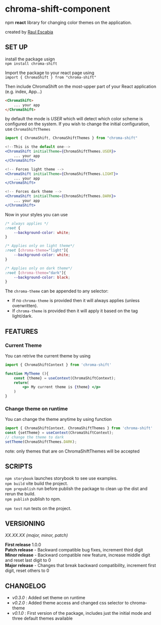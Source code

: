 # chroma-shift-component

npm **react** library for changing color themes on the application.

created by [Raul Escabia](https://github.com/RaulAtWork)

## SET UP
install the package usign <br>
`npm install chroma-shift` <br>

Import the package to your react page using <br>
`import { ChromaShift } from "chroma-shift"`

Then include ChromaShift on the most-upper part of your React application (e.g. index, App...)

```html
<ChromaShift>
    ... your app
</ChromaShift>
```

by default the mode is _USER_ which will detect which color scheme is configured on the system. If you wish to change the initial configuration, use `ChromaShiftThemes`

```jsx
import { ChromaShift, ChromaShiftThemes } from "chroma-shift"

<!--This is the default one-->
<ChromaShift initialTheme={ChromaShiftThemes.USER}>
    ... your app 
</ChromaShift>

<!-- Forces light theme -->
<ChromaShift initialTheme={ChromaShiftThemes.LIGHT}>
    ... your app
</ChromaShift>

<!-- Forces dark theme -->
<ChromaShift initialTheme={ChromaShiftThemes.DARK}>
    ... your app
</ChromaShift>
```
Now in your styles you can use

```css
/* always applies */
:root {
    --background-color: white; 
}

/* Applies only on light theme*/
:root [chroma-theme="light"]{
    --background-color: white;
}

/* Applies only on dark theme*/
:root [chroma-theme="dark"]{
    --background-color: black;
}
```
The `chroma-theme` can be appended to any selector:
- If no `chroma-theme` is provided then it will always applies (unless overwritten).
- If  `chroma-theme` is provided then it will apply it based on the tag light/dark.

## FEATURES

### Current Theme

You can retrive the current theme by using
```jsx 
import { ChromaShiftContext } from 'chroma-shift'

function MyTheme (){
    const {theme} = useContext(ChromaShiftContext);
    return(
        <p> My current theme is {theme} </p>
    )
}
```

### Change theme on runtime
You can change the theme anytime by using function
```js
import { ChromaShiftContext, ChromaShiftThemes } from 'chroma-shift'
const {setTheme} = useContext(ChromaShiftContext);
// change the theme to dark
setTheme(ChromaShiftThemes.DARK);
```
note: only themes that are on ChromaShiftThemes will be accepted
## SCRIPTS

`npm storybook` launches storybook to see use examples.<br>
`npm build` vite build the project.<br>
`npm prepublish` run before publish the package to clean up the dist and rerun the build.<br>
`npm publish` publish to npm.<br>

`npm test` run tests on the project.<br>

## VERSIONING

_XX.XX.XX (major, minor, patch)_

**First release** 1.0.0 <br>
**Patch release** - Backward compatible bug fixes, increment third digit<br>
**Minor release** - Backward compatible new feature, increase middle digit and reset last digit to 0<br>
**Major release** - Changes that break backward compatibility, increment first digit, reset others to 0<br>


## CHANGELOG 
- *v0.3.0* : Added set theme on runtime
- *v0.2.0* : Added theme access and changed css selector to chroma-theme
- *v0.1.0* : First version of the package, includes just the initial mode and three default themes available